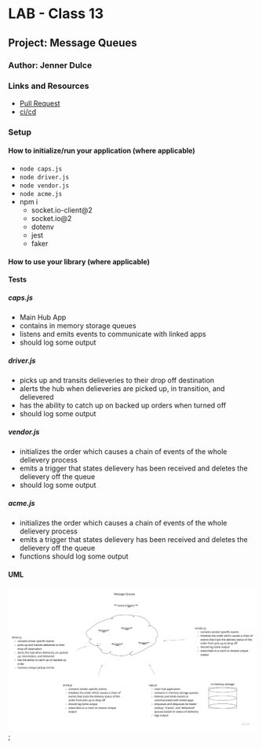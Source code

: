 # LAB - Class 13

## Project: Message Queues

### Author: Jenner Dulce

### Links and Resources

- [Pull Request](https://github.com/jennerdulce/queue-server/pull/1)
- [ci/cd](https://github.com/jennerdulce/queue-server/actions)

### Setup

#### How to initialize/run your application (where applicable)

- `node caps.js`
- `node driver.js`
- `node vendor.js`
- `node acme.js`
- npm i
  - socket.io-client@2
  - socket.io@2
  - dotenv
  - jest
  - faker

#### How to use your library (where applicable)

#### Tests

##### caps.js

- Main Hub App
- contains in memory storage queues
- listens and emits events to communicate with linked apps
- should log some output

##### driver.js

- picks up and transits delieveries to their drop off destination
- alerts the hub when delieveries are picked up, in transition, and delievered
- has the ability to catch up on backed up orders when turned off
- should log some output

##### vendor.js

- initializes the order which causes a chain of events of the whole delievery process
- emits a trigger that states delievery has been received and deletes the delievery off the queue
- should log some output

##### acme.js

- initializes the order which causes a chain of events of the whole delievery process
- emits a trigger that states delievery has been received and deletes the delievery off the queue
- functions should log some output

#### UML

![UML Example](./UML.jpg);
